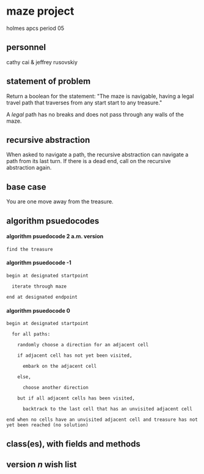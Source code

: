 # maze project
holmes apcs period 05

## personnel

cathy cai & jeffrey rusovskiy

## statement of problem

Return a boolean for the statement: "The maze is navigable, having a legal travel path that traverses from any start start to any treasure."

A *legal* path has no breaks and does not pass through any walls of the maze.

## recursive abstraction

When asked to navigate a path, the recursive abstraction can navigate a path from its last turn. If there is a dead end, call on the recursive abstraction again.

## base case

You are one move away from the treasure.

## algorithm psuedocodes

#### algorithm psuedocode 2 a.m. version

    find the treasure

#### algorithm psuedocode -1

    begin at designated startpoint

      iterate through maze
  
    end at designated endpoint

#### algorithm psuedocode 0

    begin at designated startpoint

      for all paths:
  
        randomly choose a direction for an adjacent cell
    
        if adjacent cell has not yet been visited,
    
          embark on the adjacent cell
      
        else,
    
          choose another direction
      
        but if all adjacent cells has been visited,
    
          backtrack to the last cell that has an unvisited adjacent cell
      
    end when no cells have an unvisited adjacent cell and treasure has not yet been reached (no solution)

## class(es), with fields and methods


## version *n* wish list


